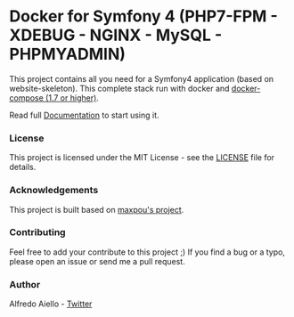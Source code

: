 # Docker for Symfony 4 (PHP7-FPM - XDEBUG - NGINX - MySQL - PHPMYADMIN)

This project contains all you need for a Symfony4 application (based on website-skeleton). This complete stack run with docker and [docker-compose (1.7 or higher)](https://docs.docker.com/compose/).

Read full [Documentation](docker/README.md) to start using it.

### License

This project is licensed under the MIT License - see the [LICENSE](LICENSE) file for details.

### Acknowledgements

This project is built based on [maxpou's project](https://github.com/maxpou/docker-symfony).

### Contributing

Feel free to add your contribute to this project ;) 
If you find a bug or a typo, please open an issue or send me a pull request.

### Author

Alfredo Aiello - [Twitter](https://www.twitter.com/stuzzo)